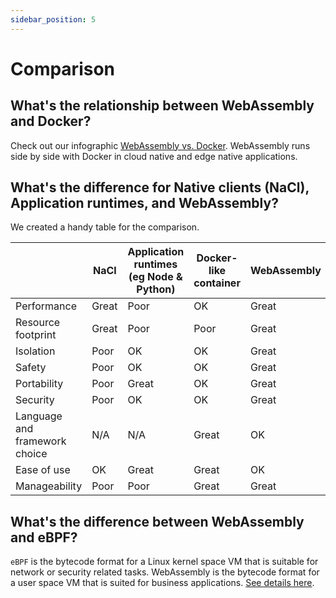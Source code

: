 ```yaml
---
sidebar_position: 5
---
```


# Comparison

## What's the relationship between WebAssembly and Docker?

Check out our infographic [WebAssembly vs. Docker](https://wasmedge.org/wasm_docker/). WebAssembly runs side by side with Docker in cloud native and edge native applications.

## What's the difference for Native clients (NaCl), Application runtimes, and WebAssembly?

We created a handy table for the comparison.

|  | NaCl | Application runtimes (eg Node &amp; Python) | Docker-like container | WebAssembly |
| --- | --- | --- | --- | --- |
| Performance | Great | Poor | OK | Great |
| Resource footprint | Great | Poor | Poor | Great |
| Isolation | Poor | OK | OK | Great |
| Safety | Poor | OK | OK | Great |
| Portability | Poor | Great | OK | Great |
| Security | Poor | OK | OK | Great |
| Language and framework choice | N/A | N/A | Great | OK |
| Ease of use | OK | Great | Great | OK |
| Manageability | Poor | Poor | Great | Great |

## What's the difference between WebAssembly and eBPF?

`eBPF` is the bytecode format for a Linux kernel space VM that is suitable for network or security related tasks. WebAssembly is the bytecode format for a user space VM that is suited for business applications. [See details here](https://medium.com/codex/ebpf-and-webassembly-whose-vm-reigns-supreme-c2861ce08f89).

